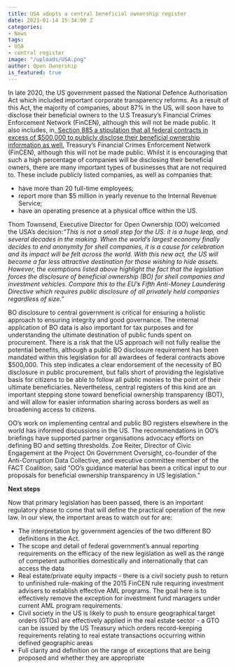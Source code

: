 ```yaml
---
title: USA adopts a central beneficial ownership register
date: 2021-01-14 15:34:00 Z
categories:
- News
tags:
- USA
- central register
image: "/uploads/USA.png"
author: Open Ownership
is_featured: true
---
```


In late 2020, the US government passed the National Defence Authorisation Act which included important corporate transparency reforms. As a result of this Act, the majority of companies, about 87% in the US, will soon have to disclose their beneficial owners to the U.S Treasury’s Financial Crimes Enforcement Network (FinCEN), although this will not be made public. It also includes, in,[ Section 885 a stipulation that all federal contracts in excess of $500,000 to publicly disclose their beneficial ownership information as well.](https://www.pogo.org/analysis/2021/01/defense-bill-includes-two-landmark-transparency-provisions/) Treasury’s Financial Crimes Enforcement Network (FinCEN), although this will not be made public. Whilst it is encouraging that such a high percentage of companies will be disclosing their beneficial owners, there are many important types of businesses that are not required to. These include publicly listed companies, as well as companies that:


*   have more than 20 full-time employees; 
*   report more than $5 million in yearly revenue to the Internal Revenue Service;
*   have an operating presence at a physical office within the US.

Thom Townsend, Executive Director for Open Ownership (OO) welcomed the USA’s decision:_“This is not a small step for the US: it is a huge leap, and several decades in the making. When the world’s largest economy finally decides to end anonymity for shell companies, it is a cause for celebration and its impact will be felt across the world. With this new act, the US will become a far less attractive destination for those wishing to hide assets. However, the exemptions listed above highlight the fact that the legislation forces the disclosure of beneficial ownership (BO) for shell companies and investment vehicles. Compare this to the EU’s Fifth Anti-Money Laundering Directive which requires public disclosure of all privately held companies regardless of size.”_

BO disclosure to central government is critical for ensuring a holistic approach to ensuring integrity and good governance. The internal application of BO data is also important for tax purposes and for understanding the ultimate destination of public funds spent on procurement. There is a risk that the US approach will not fully realise the potential benefits, although a public BO disclosure requirement has been mandated within this legislation for all awardees of federal contracts above $500,000. This step indicates a clear endorsement of the necessity of BO disclosure in public procurement, but falls short of providing the legislative basis for citizens to be able to follow all public monies to the point of their ultimate beneficiaries. Nevertheless, central registers of this kind are an important stepping stone toward beneficial ownership transparency (BOT), and will allow for easier information sharing across borders as well as broadening access to citizens.

OO’s work on implementing central and public BO registers elsewhere in the world has informed discussions in the US. The recommendations in OO’s briefings have supported partner organisations advocacy efforts on defining BO and setting thresholds. Zoe Reiter, Director of Civic Engagement at the Project On Government Oversight, co-founder of the Anti-Corruption Data Collective, and executive committee member of the FACT Coalition, said “OO’s guidance material has been a critical input to our proposals for beneficial ownership transparency in US legislation.” 

**Next steps**

Now that primary legislation has been passed, there is an important regulatory phase to come that will define the practical operation of the new law. In our view, the important areas to watch out for are:


*   The interpretation by government agencies of the two different BO definitions in the Act.
*   The scope and detail of federal government’s annual reporting requirements on the efficacy of the new legislation as well as the range of competent authorities domestically and internationally that can access the data
*   Real estate/private equity impacts - there is a civil society push to return to unfinished rule-making of the 2015 FinCEN rule requiring investment advisers to establish effective AML programs. The goal here is to effectively remove the exception for investment fund managers under current AML program requirements.
*   Civil society in the US is likely to push to ensure geographical target orders (GTOs) are effectively applied in the real estate sector - a GTO can be issued by the US Treasury which orders record-keeping requirements relating to real estate transactions occurring within defined geographic areas
*   Full clarity and definition on the range of exceptions that are being proposed and whether they are appropriate